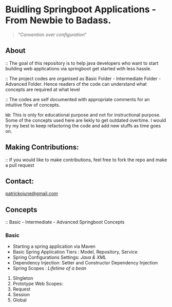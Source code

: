 # Buidling Springboot Applications - From Newbie to Badass.

> "_Convention over configuration_"


## About

:: The goal of this repository is to help java developers who want to start building web applications via springboot get started with less hassle.

:: The project codes are organised as Basic Folder - Intermediate Folder - Advanced Folder. Hence readers of the code can understand what concepts are required at what level

:: The codes are self documented with appropriate comments for an intuitive flow of concepts. 

`NB`: This is only for educational purpose and not for instructional purpose. Some of the concepts used here are liekly to get outdated overtime. I would try my best to keep refactoring the code and add new stuffs as time goes on.

## Making Contributions:
:: If you would like to make contributions, feel free to fork the repo and make a pull request

## Contact:
[patrickojune@gmail.com](email)


## Concepts

:: Basic - Intermediate - Advanced Springboot Concepts

### Basic
 - Starting a spring application via Maven
 - Basic Spring Application Tiers : Model, Repository, Service
 - Spring Configurations Settings: _Java & XML_
 - Dependency Injection: Setter and Constructor Dependency Injection
 - Spring Scopes : _Lifetime of  a bean_
  1. SIngleton
  2. Prototype
  Web Scopes:
  3. Request
  4. Session
  5. Global
